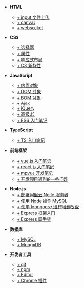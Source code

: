 
<!-- - **首页**
  + [Home](home) -->

<!-- - **第三方** -->
  <!-- + [+ 支付宝](alipay) -->
  <!-- + [+ 微信](weixin) -->
  <!-- + [+ QQ](qq) -->

- **HTML**
  + [+ input 文件上传](upload-file)
  + [+ canvas](h5-canvas)
  + [+ websocket](h5-websocket)

- **CSS**
  + [+ 选择器](css-selector)
  + [+ 属性](css-attribute)
  + [+ 响应式布局](css-flex)
  + [+ C3 新特性](css-css3)

- **JavaScript**
  + [+ 内置对象](js-obj)
  + [+ DOM 对象](js-dom)
  + [+ BOM 对象](js-bom)
  + [+ Ajax](js-ajax)
  + [+ jQuery](js-jquery)
  + [+ 高级JS](js-pro)
  + [+ ES6 入门笔记](js-es6)
  <!-- + [+ Js 插件](js-plugin) -->

- **TypeScript**
  + [+ TS 入门笔记](ts)

- **前端框架**
  + [+ vue.js 入门笔记](vue)
  <!-- + [+ vue-cli 脚手架](vue-cli) -->
  + [+ react.js 入门笔记](react)
  + [+ mpvue 开发笔记](mpvue)
  + [+ 开发项目遇到的一些问题](vue-plugin)
  <!-- + [+ react 脚手架](create-react-app) -->

<!-- - **Webpack** -->
  <!-- + [简单配置webpack](webpack) -->

- **Node.js**
  + [+ 部署阿里云 Node 服务器](nodejs)
  + [+ 使用 Node 操作 MySQL](node-mysql)
  + [+ 使用 Mongoose 进行增删改查](node-mongoose)
  + [+ Express 框架入门](express)
  + [+ Express 脚手架](express-generator)

<!--- **Three.js**
     - [+ 入门笔记](three-base) -->

- **数据库**
  + [+ MySQL](mysql)
  + [+ MongoDB](mongodb)

- **开发者工具**
  + [+ git](git)
  + [+ npm](npm)
  + [+ Editor](sublime)
  + [+ Chrome 插件](chrome)
